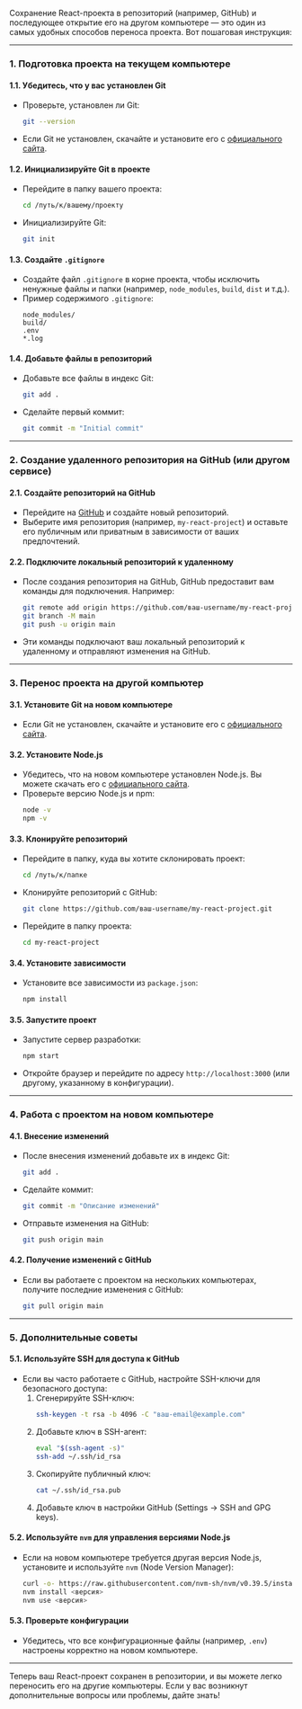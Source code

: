 Сохранение React-проекта в репозиторий (например, GitHub) и последующее открытие его на другом компьютере — это один из самых удобных способов переноса проекта. Вот пошаговая инструкция:

---

### 1. **Подготовка проекта на текущем компьютере**

#### 1.1. Убедитесь, что у вас установлен Git
- Проверьте, установлен ли Git:
  ```bash
  git --version
  ```
- Если Git не установлен, скачайте и установите его с [официального сайта](https://git-scm.com/).

#### 1.2. Инициализируйте Git в проекте
- Перейдите в папку вашего проекта:
  ```bash
  cd /путь/к/вашему/проекту
  ```
- Инициализируйте Git:
  ```bash
  git init
  ```

#### 1.3. Создайте `.gitignore`
- Создайте файл `.gitignore` в корне проекта, чтобы исключить ненужные файлы и папки (например, `node_modules`, `build`, `dist` и т.д.).
- Пример содержимого `.gitignore`:
  ```
  node_modules/
  build/
  .env
  *.log
  ```

#### 1.4. Добавьте файлы в репозиторий
- Добавьте все файлы в индекс Git:
  ```bash
  git add .
  ```
- Сделайте первый коммит:
  ```bash
  git commit -m "Initial commit"
  ```

---

### 2. **Создание удаленного репозитория на GitHub (или другом сервисе)**

#### 2.1. Создайте репозиторий на GitHub
- Перейдите на [GitHub](https://github.com/) и создайте новый репозиторий.
- Выберите имя репозитория (например, `my-react-project`) и оставьте его публичным или приватным в зависимости от ваших предпочтений.

#### 2.2. Подключите локальный репозиторий к удаленному
- После создания репозитория на GitHub, GitHub предоставит вам команды для подключения. Например:
  ```bash
  git remote add origin https://github.com/ваш-username/my-react-project.git
  git branch -M main
  git push -u origin main
  ```
- Эти команды подключают ваш локальный репозиторий к удаленному и отправляют изменения на GitHub.

---

### 3. **Перенос проекта на другой компьютер**

#### 3.1. Установите Git на новом компьютере
- Если Git не установлен, скачайте и установите его с [официального сайта](https://git-scm.com/).

#### 3.2. Установите Node.js
- Убедитесь, что на новом компьютере установлен Node.js. Вы можете скачать его с [официального сайта](https://nodejs.org/).
- Проверьте версию Node.js и npm:
  ```bash
  node -v
  npm -v
  ```

#### 3.3. Клонируйте репозиторий
- Перейдите в папку, куда вы хотите склонировать проект:
  ```bash
  cd /путь/к/папке
  ```
- Клонируйте репозиторий с GitHub:
  ```bash
  git clone https://github.com/ваш-username/my-react-project.git
  ```
- Перейдите в папку проекта:
  ```bash
  cd my-react-project
  ```

#### 3.4. Установите зависимости
- Установите все зависимости из `package.json`:
  ```bash
  npm install
  ```

#### 3.5. Запустите проект
- Запустите сервер разработки:
  ```bash
  npm start
  ```
- Откройте браузер и перейдите по адресу `http://localhost:3000` (или другому, указанному в конфигурации).

---

### 4. **Работа с проектом на новом компьютере**

#### 4.1. Внесение изменений
- После внесения изменений добавьте их в индекс Git:
  ```bash
  git add .
  ```
- Сделайте коммит:
  ```bash
  git commit -m "Описание изменений"
  ```
- Отправьте изменения на GitHub:
  ```bash
  git push origin main
  ```

#### 4.2. Получение изменений с GitHub
- Если вы работаете с проектом на нескольких компьютерах, получите последние изменения с GitHub:
  ```bash
  git pull origin main
  ```

---

### 5. **Дополнительные советы**

#### 5.1. Используйте SSH для доступа к GitHub
- Если вы часто работаете с GitHub, настройте SSH-ключи для безопасного доступа:
  1. Сгенерируйте SSH-ключ:
     ```bash
     ssh-keygen -t rsa -b 4096 -C "ваш-email@example.com"
     ```
  2. Добавьте ключ в SSH-агент:
     ```bash
     eval "$(ssh-agent -s)"
     ssh-add ~/.ssh/id_rsa
     ```
  3. Скопируйте публичный ключ:
     ```bash
     cat ~/.ssh/id_rsa.pub
     ```
  4. Добавьте ключ в настройки GitHub (Settings → SSH and GPG keys).

#### 5.2. Используйте `nvm` для управления версиями Node.js
- Если на новом компьютере требуется другая версия Node.js, установите и используйте `nvm` (Node Version Manager):
  ```bash
  curl -o- https://raw.githubusercontent.com/nvm-sh/nvm/v0.39.5/install.sh | bash
  nvm install <версия>
  nvm use <версия>
  ```

#### 5.3. Проверьте конфигурации
- Убедитесь, что все конфигурационные файлы (например, `.env`) настроены корректно на новом компьютере.

---

Теперь ваш React-проект сохранен в репозитории, и вы можете легко переносить его на другие компьютеры. Если у вас возникнут дополнительные вопросы или проблемы, дайте знать!
